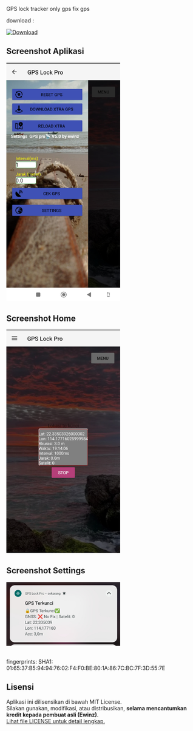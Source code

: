 GPS lock 
tracker only gps 
fix gps

download :
<p align="left">
  <a href="https://github.com/ewinz19/GPSlock/releases/download/Gps/app-release-v2.apk">
    <img src="https://img.shields.io/badge/Download-v2.0.0-blue?style=flat-square&logo=github" alt="Download">
  </a>
</p>


##

<h2>Screenshot Aplikasi</h2>
<img src="https://raw.githubusercontent.com/ewinz19/GPSlock/main/Images/screenshot3.jpg" alt="Tampilan Notifikasi" width="300"/>

##
<h2>Screenshot Home</h2>
<img src="https://raw.githubusercontent.com/ewinz19/GPSlock/main/Images/screenshot2.jpg" alt="Tampilan Home" width="300"/>

##
<h2>Screenshot Settings</h2>
<img src="https://raw.githubusercontent.com/ewinz19/GPSlock/main/Images/screenshot1.jpg" alt="Tampilan Pengaturan" width="300"/>

##

fingerprints:
         SHA1: 01:65:37:B5:94:94:76:02:F4:F0:BE:80:1A:86:7C:BC:7F:3D:55:7E
## Lisensi

Aplikasi ini dilisensikan di bawah MIT License.  
Silakan gunakan, modifikasi, atau distribusikan, **selama mencantumkan kredit kepada pembuat asli (Ewinz)**.  
[Lihat file LICENSE untuk detail lengkap.](./LICENSE)
